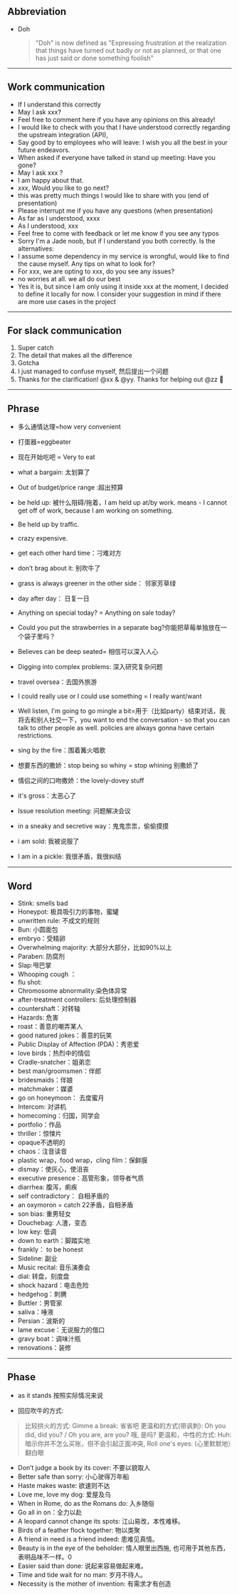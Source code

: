 
## Abbreviation
- Doh
  > "Doh" is now defined as "Expressing frustration at the realization that things have turned out badly or not as planned, or that one has just said or done something foolish"

-----
## Work communication  
 - If I understand this correctly
 - May I ask xxx?
 - Feel free to comment here if you have any opinions on this already!
 - I would like to check with you that I have understood correctly regarding the upstream integration (API),
 - Say good by to employees who will leave: I wish you all the best in your future endeavors. 
 - When asked if everyone have talked in stand up meeting: Have you gone? 
 - May I ask xxx ?
 - I am happy about that.
 - xxx, Would you like to go next?
 - this was pretty much things I would like to share with you (end of presentation)
 - Please interrupt me if you have any questions (when presentation)
 - As far as I understood, xxxx
 - As I understood, xxx
 - Feel free to come with feedback or let me know if you see any typos
 - Sorry I'm a Jade noob, but if I understand you both correctly. Is the alternatives:
 - I assume some dependency in my service is wrongful, would like to find the cause myself. Any tips on what to look for?
 - For xxx, we are opting to xxx, do you see any issues?
 - no worries at all. we all do our best 
 - Yes it is, but since I am only using it inside xxx at the moment, I decided to define it locally for now. I consider your suggestion in mind if there are more use cases in the project

-----
## For slack communication
 1. Super catch
 2. The detail that makes all the difference 
 3. Gotcha
 4. I just managed to confuse myself, 然后提出一个问题
 5. Thanks for the clarification! @xx & @yy. Thanks for helping out @zz  :raised_hands:

-----
## Phrase
- 多么通情达理=how very convenient 
- 打蛋器=eggbeater 
- 现在开始吃吧 = Very to eat
- what a bargain: 太划算了
- Out of budget/price range :超出预算

- be held up: 被什么阻碍/拖着，I am held up at/by work. means - I cannot get off of work, because I am working on something.
- Be held up by traffic.
- crazy expensive.
- get each other hard time：刁难对方
- don’t brag about it: 别吹牛了
- grass is always greener in the other side： 邻家芳草绿
- day after day： 日复一日
- Anything on special today? = Anything on sale today?

- Could you put the strawberries in a separate bag?你能把草莓单独放在一个袋子里吗？

- Believes can be deep seated= 相信可以深入人心
- Digging into complex problems: 深入研究复杂问题
- travel oversea：去国外旅游
- I could really use or I could use something = I really want/want 
- Well listen, I'm going to go mingle a bit=用于（比如party）结束对话，我将去和别人社交一下，you want to end the conversation - so that you can talk to other people as well. 
policies are always gonna have certain restrictions.

- sing by the fire：围着篝火唱歌
- 想要东西的撒娇：stop being so whiny = stop whining 别撒娇了
- 情侣之间的口吻撒娇：the lovely-dovey stuff

- it's gross：太恶心了
- Issue resolution meeting: 问题解决会议
- in a sneaky and secretive way：鬼鬼祟祟，偷偷摸摸
- i am sold: 我被说服了
- I am in a pickle: 我很矛盾，我很纠结

-----
## Word
- Stink: smells bad
- Honeypot: 极具吸引力的事物，蜜罐
- unwritten rule: 不成文的规则
- Bun: 小圆面包
- embryo：受精卵
- Overwhelming majority: 大部分大部分，比如90%以上
- Paraben: 防腐剂
- Slap:甩巴掌
- Whooping cough ：
- flu shot:
- Chromosome abnormality:染色体异常
- after-treatment controllers: 后处理控制器
- countershaft：对转轴
- Hazards: 危害
- roast：善意的嘲弄某人
- good natured jokes：善意的玩笑
- Public Display of Affection (PDA)：秀恩爱
- love birds：热烈中的情侣
- Cradle-snatcher：姐弟恋
- best man/groomsmen：伴郎
- bridesmaids：伴娘
- matchmaker：媒婆
- go on honeymoon： 去度蜜月
- Intercom: 对讲机
- homecoming：归国，同学会
- portfolio：作品
- thriller：惊悚片
- opaque不透明的
- chaos：注音读音
- plastic wrap，food wrap，cling film：保鲜膜
- dismay：使灰心，使沮丧
- executive presence：高管形象，领导者气质
- diarrhea: 腹泻，痢疾
- self contradictory： 自相矛盾的
- an oxymoron = catch 22矛盾，自相矛盾
- son bias: 重男轻女
- Douchebag: 人渣，变态
- low key: 低调
- down to earth：脚踏实地
- frankly： to be honest 
- Sideline: 副业
- Music recital: 音乐演奏会
- dial: 转盘，刻度盘
- shock hazard：电击危险
- hedgehog：刺猬
- Buttler：男管家
- saliva：唾液
- Persian：波斯的
- lame excuse：无说服力的借口
- gravy boat：调味汁瓶
- renovations：装修

-----
## Phase
- as it stands 按照实际情况来说

- 回应吹牛的方式:
> 比较拱火的方式: Gimme a break: 省省吧
> 更温和的方式(带讽刺): Oh you did, did you? / Oh you are, are you? 哦, 是吗?
> 更温和，中性的方式: Huh: 暗示你并不怎么买账，但不会引起正面冲突, Roll one's eyes: (心里默默地）翻白眼

- Don’t judge a book by its cover: 不要以貌取人
- Better safe than sorry: 小心驶得万年船
- Haste makes waste: 欲速则不达
- Love me, love my dog: 爱屋及乌
- When in Rome, do as the Romans do: 入乡随俗
- Go all in on：全力以赴
- A leopard cannot change its spots: 江山易改，本性难移。
- Birds of a feather flock together: 物以类聚
- A friend in need is a friend indeed: 患难见真情。
- Beauty is in the eye of the beholder: 情人眼里出西施, 也可用于其他东西，表明品味不一样。0
- Easier said than done: 说起来容易做起来难。
- Time and tide wait for no man: 岁月不待人。
- Necessity is the mother of invention: 有需求才有创造